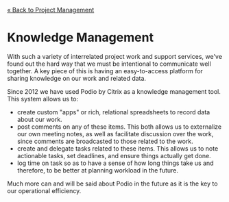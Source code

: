 [&laquo; Back to Project Management](index.md)

Knowledge Management
=====

With such a variety of interrelated project work and support services,
  we've found out the hard way that we must be intentional to communicate well together.
A key piece of this is having an easy-to-access platform for sharing knowledge on our work and related data.

Since 2012 we have used Podio by Citrix as a knowledge management tool. This system allows us to:
* create custom "apps" or rich, relational spreadsheets to record data about our work.
* post comments on any of these items. This both allows us to externalize our own meeting notes,
  as well as facilitate discussion over the work, since comments are broadcasted to those related to the work.
* create and delegate tasks related to these items.
  This allows us to note actionable tasks, set deadlines, and ensure things actually get done.
* log time on task so as to have a sense of how long things take us
  and therefore, to be better at planning workload in the future.

Much more can and will be said about Podio in the future as it is the key to our operational efficiency.